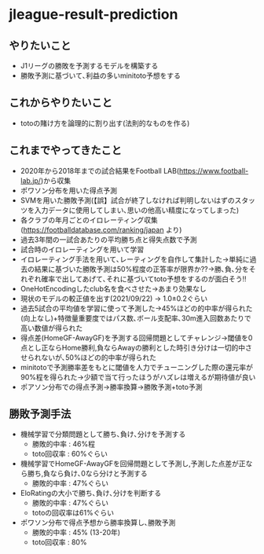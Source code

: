# jleague-result-prediction

## やりたいこと

* J1リーグの勝敗を予測するモデルを構築する
* 勝敗予測に基づいて､利益の多いminitoto予想をする

## これからやりたいこと

* totoの賭け方を論理的に割り出す(法則的なものを作る)

## これまでやってきたこと

* 2020年から2018年までの試合結果をFootball LAB(https://www.football-lab.jp/)から収集
* ポワソン分布を用いた得点予測
* SVMを用いた勝敗予測(【誤】試合が終了しなければ判明しないはずのスタッツを入力データに使用してしまい､思いの他高い精度になってしまった)
* 各クラブの年月ごとのイロレーティング収集 (https://footballdatabase.com/ranking/japan より)
* 過去3年間の一試合あたりの平均勝ち点と得失点数で予測
* 試合時のイロレーティングを用いて学習
* イロレーティング手法を用いて､レーティングを自作して集計した→単純に過去の結果に基づいた勝敗予測は50%程度の正答率が限界か??→勝､負､分をそれぞれ確率で出してあげて､それに基づいてtoto予想をするのが面白そう!!
* OneHotEncodingしたclub名を食べさせた→あまり効果なし
* 現状のモデルの較正値を出す(2021/09/22) → 1.0±0.2ぐらい
* 過去5試合の平均値を学習に使って予測した→45%ほどの的中率が得られた(向上なし)+特徴量重要度ではパス数､ボール支配率､30m進入回数あたりで高い数値が得られた
* 得点差(HomeGF-AwayGF)を予測する回帰問題としてチャレンジ→閾値を0点とし正ならHome勝利,負ならAwayの勝利とした時引き分けは一切的中させられないが､50%ほどの的中率が得られた
* minitotoで予測勝率差をもとに閾値を人力でチューニングした際の還元率が90%程を得られた→少額で当て行ったほうがハズレは増えるが期待値が良い
* ポアソン分布での得点予測→勝率換算→勝敗予測+toto予測


## 勝敗予測手法

* 機械学習で分類問題として勝ち､負け､分けを予測する
    * 勝敗的中率 : 46%程
    * toto回収率 : 60%ぐらい
* 機械学習でHomeGF-AwayGFを回帰問題として予測し,予測した点差が正なら勝ち,負なら負け､0なら分けと予測する
    * 勝敗的中率 : 47%ぐらい
* EloRatingの大小で勝ち､負け､分けを判断する
    * 勝敗的中率 : 47%ぐらい
    * totoの回収率は61%ぐらい
* ポワソン分布で得点予想から勝率換算し､勝敗予測
    * 勝敗的中率 : 45% (13-20年)
    * toto回収率 : 80%
    